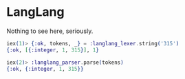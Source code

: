 # LangLang

Nothing to see here, seriously.

```elixir
iex(1)> {:ok, tokens, _} = :langlang_lexer.string('315')
{:ok, [{:integer, 1, 315}], 1}

iex(2)> :langlang_parser.parse(tokens)
{:ok, {:integer, 1, 315}}
```
